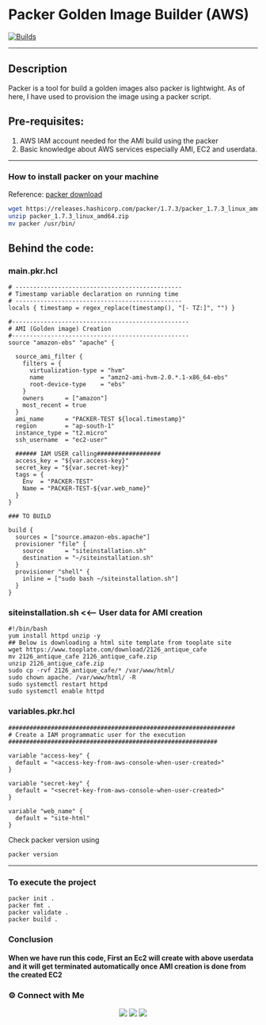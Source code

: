 # Packer Golden Image Builder (AWS)
[![Builds](https://travis-ci.org/joemccann/dillinger.svg?branch=master)](https://travis-ci.org/joemccann/dillinger)

---

## Description
Packer is a tool for build a golden images also packer is lightwight. As of here, I have used to provision the image using a packer script.

## Pre-requisites:

1) AWS IAM account needed for the AMI build using the packer
2) Basic knowledge about AWS services especially AMI, EC2 and userdata.

-----
### How to install packer on your machine
Reference: [packer download](https://www.packer.io/downloads)
```sh
wget https://releases.hashicorp.com/packer/1.7.3/packer_1.7.3_linux_amd64.zip
unzip packer_1.7.3_linux_amd64.zip
mv packer /usr/bin/
```
## Behind the code:

### main.pkr.hcl
```
# -----------------------------------------------
# Timestamp variable declaration on running time
# -----------------------------------------------
locals { timestamp = regex_replace(timestamp(), "[- TZ:]", "") }

#--------------------------------------------------
# AMI (Golden image) Creation 
#--------------------------------------------------
source "amazon-ebs" "apache" {

  source_ami_filter {
    filters = {
      virtualization-type = "hvm"
      name                = "amzn2-ami-hvm-2.0.*.1-x86_64-ebs"
      root-device-type    = "ebs"
    }
    owners      = ["amazon"]
    most_recent = true
  }
  ami_name      = "PACKER-TEST ${local.timestamp}"
  region        = "ap-south-1"
  instance_type = "t2.micro"
  ssh_username  = "ec2-user"

  ###### IAM USER calling##################
  access_key = "${var.access-key}"
  secret_key = "${var.secret-key}"
  tags = {
    Env  = "PACKER-TEST"
    Name = "PACKER-TEST-${var.web_name}"
  }
}

### TO BUILD

build {
  sources = ["source.amazon-ebs.apache"]
  provisioner "file" {
    source      = "siteinstallation.sh"
    destination = "~/siteinstallation.sh"
  }
  provisioner "shell" {
    inline = ["sudo bash ~/siteinstallation.sh"]
  }
}
```
### siteinstallation.sh <<-- User data for AMI creation
```
#!/bin/bash
yum install httpd unzip -y
## Below is downloading a html site template from tooplate site
wget https://www.tooplate.com/download/2126_antique_cafe   
mv 2126_antique_cafe 2126_antique_cafe.zip
unzip 2126_antique_cafe.zip
sudo cp -rvf 2126_antique_cafe/* /var/www/html/
sudo chown apache. /var/www/html/ -R
sudo systemctl restart httpd
sudo systemctl enable httpd
```
### variables.pkr.hcl
```
################################################################
# Create a IAM programmatic user for the execution
###########################################################

variable "access-key" {
  default = "<access-key-from-aws-console-when-user-created>"
}

variable "secret-key" {
  default = "<secret-key-from-aws-console-when-user-created>"
}

variable "web_name" {
  default = "site-html"
}
```
Check packer version using
```sh
packer version
```
----

### To execute the project

```
packer init .
packer fmt .
packer validate .
packer build .
```

### Conclusion

#### When we have run this code, First an Ec2 will create with above userdata and it will get terminated automatically once AMI creation is done from the created EC2

### ⚙️ Connect with Me 

<p align="center">
<a href="mailto:jomyambattil@gmail.com"><img src="https://img.shields.io/badge/Gmail-D14836?style=for-the-badge&logo=gmail&logoColor=white"/></a>
<a href="https://www.linkedin.com/in/jomygeorge11"><img src="https://img.shields.io/badge/LinkedIn-0077B5?style=for-the-badge&logo=linkedin&logoColor=white"/></a> 
<a href="https://www.instagram.com/therealjomy"><img src="https://img.shields.io/badge/Instagram-E4405F?style=for-the-badge&logo=instagram&logoColor=white"/></a><br />


